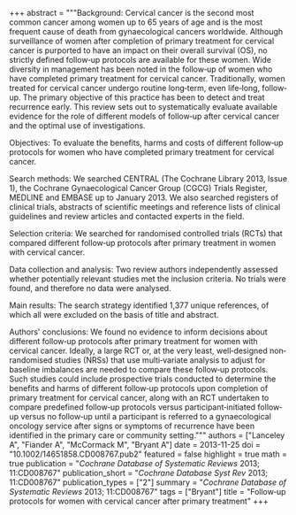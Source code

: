 +++
abstract = """Background: Cervical cancer is the second most common cancer among women up to 65 years of age and is the most frequent cause of death from gynaecological cancers worldwide. Although surveillance of women after completion of primary treatment for cervical cancer is purported to have an impact on their overall survival (OS), no strictly defined follow‐up protocols are available for these women. Wide diversity in management has been noted in the follow‐up of women who have completed primary treatment for cervical cancer. Traditionally, women treated for cervical cancer undergo routine long‐term, even life‐long, follow‐up. The primary objective of this practice has been to detect and treat recurrence early. This review sets out to systematically evaluate available evidence for the role of different models of follow‐up after cervical cancer and the optimal use of investigations.

Objectives: To evaluate the benefits, harms and costs of different follow‐up protocols for women who have completed primary treatment for cervical cancer.

Search methods: We searched CENTRAL (The Cochrane Library 2013, Issue 1), the Cochrane Gynaecological Cancer Group (CGCG) Trials Register, MEDLINE and EMBASE up to January 2013. We also searched registers of clinical trials, abstracts of scientific meetings and reference lists of clinical guidelines and review articles and contacted experts in the field.

Selection criteria: We searched for randomised controlled trials (RCTs) that compared different follow‐up protocols after primary treatment in women with cervical cancer.

Data collection and analysis: Two review authors independently assessed whether potentially relevant studies met the inclusion criteria. No trials were found, and therefore no data were analysed.

Main results: The search strategy identified 1,377 unique references, of which all were excluded on the basis of title and abstract.

Authors' conclusions: We found no evidence to inform decisions about different follow‐up protocols after primary treatment for women with cervical cancer. Ideally, a large RCT or, at the very least, well‐designed non‐randomised studies (NRSs) that use multi‐variate analysis to adjust for baseline imbalances are needed to compare these follow‐up protocols. Such studies could include prospective trials conducted to determine the benefits and harms of different follow‐up protocols upon completion of primary treatment for cervical cancer, along with an RCT undertaken to compare predefined follow‐up protocols versus participant‐initiated follow‐up versus no follow‐up until a participant is referred to a gynaecological oncology service after signs or symptoms of recurrence have been identified in the primary care or community setting."""
authors = ["Lanceley A", "Fiander A", "McCormack M", "Bryant A"]
date = 2013-11-25
doi = "10.1002/14651858.CD008767.pub2"
featured = false
highlight = true
math = true
publication = "*Cochrane Database of Systematic Reviews* 2013; 11:CD008767"
publication_short = "*Cochrane Database Syst Rev* 2013; 11:CD008767"
publication_types = ["2"]
summary = "*Cochrane Database of Systematic Reviews* 2013; 11:CD008767"
tags = ["Bryant"]
title = "Follow‐up protocols for women with cervical cancer after primary treatment"
+++
